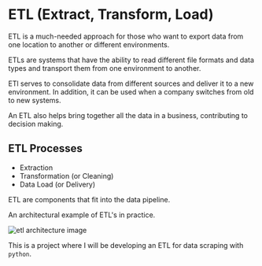 # ETL (Extract, Transform, Load)

ETL is a much-needed approach for those who want to export data from one location to another or different environments.

ETLs are systems that have the ability to read different file formats and data types and transport them from one environment to another.

ETl serves to consolidate data from different sources and deliver it to a new environment. In addition, it can be used when a company switches from old to new systems.

An ETL also helps bring together all the data in a business, contributing to decision making.

## ETL Processes

- Extraction
- Transformation (or Cleaning)
- Data Load (or Delivery)

ETL are components that fit into the data pipeline.

An architectural example of ETL's in practice.

<img src="https://www.altexsoft.com/media/2021/03/the-etl-workflow.png" alt="etl architecture image">

This is a project where I will be developing an ETL for data scraping with `python`.
